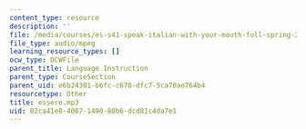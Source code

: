 ```yaml
---
content_type: resource
description: ''
file: /media/courses/es-s41-speak-italian-with-your-mouth-full-spring-2012/82ca41e84087149080b6dcd81c4da7e1_essere.mp3
file_type: audio/mpeg
learning_resource_types: []
ocw_type: OCWFile
parent_title: Language Instruction
parent_type: CourseSection
parent_uid: e6b24301-b6fc-c670-dfc7-5ca70ae764b4
resourcetype: Other
title: essere.mp3
uid: 82ca41e8-4087-1490-80b6-dcd81c4da7e1
---
```

